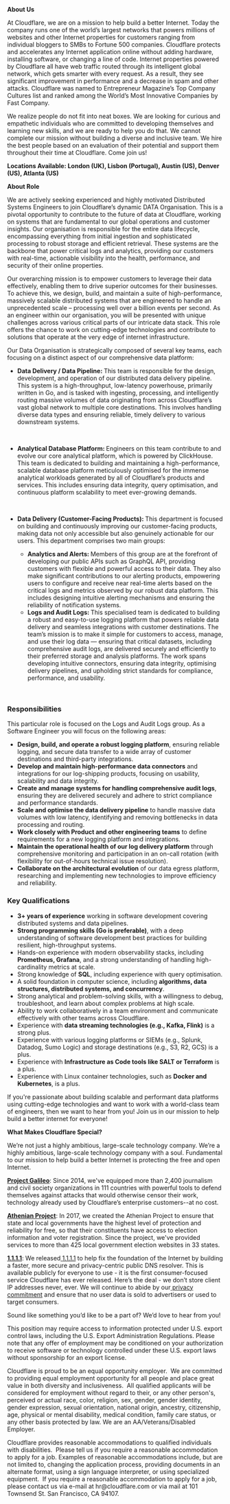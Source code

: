 <div class="content-intro">
	<div><strong>About Us</strong></div>
	<div>
		<p>At Cloudflare, we are on a mission to help build a better Internet. Today the company runs one of the world’s largest networks that powers millions of websites and other Internet properties for customers ranging from individual bloggers to SMBs to Fortune 500 companies. Cloudflare protects and accelerates any Internet application online without adding hardware, installing software, or changing a line of code. Internet properties powered by Cloudflare all have web traffic routed through its intelligent global network, which gets smarter with every request. As a result, they see significant improvement in performance and a decrease in spam and other attacks. Cloudflare was named to Entrepreneur Magazine’s Top Company Cultures list and ranked among the World’s Most Innovative Companies by Fast Company.&nbsp;</p>
		<p><span style="font-weight: 400;">We realize people do not fit into neat boxes. We are looking for curious and empathetic individuals who are committed to developing themselves and learning new skills, and we are ready to help you do that. We cannot complete our mission without building a diverse and inclusive team. We hire the best people based on an evaluation of their potential and support them throughout their time at Cloudflare. Come join us!&nbsp;</span></p>
	</div>
</div>
<p><strong>Locations Available: London (UK), Lisbon (Portugal), Austin (US), Denver (US), Atlanta (US)</strong></p>
<p><strong>About Role</strong></p>
<p><span style="font-weight: 400;">We are actively seeking experienced and highly motivated Distributed Systems Engineers to join Cloudflare’s dynamic DATA Organisation. This is a pivotal opportunity to contribute to the future of data at Cloudflare, working on systems that are fundamental to our global operations and customer insights. Our organisation is responsible for the entire data lifecycle, encompassing everything from initial ingestion and sophisticated processing to robust storage and efficient retrieval. These systems are the backbone that power critical logs and analytics, providing our customers with real-time, actionable visibility into the health, performance, and security of their online properties.</span></p>
<p><span style="font-weight: 400;">Our overarching mission is to empower customers to leverage their data effectively, enabling them to drive superior outcomes for their businesses. To achieve this, we design, build, and maintain a suite of high-performance, massively scalable distributed systems that are engineered to handle an unprecedented scale – processing well over a billion events per second. As an engineer within our organisation, you will be presented with unique challenges across various critical parts of our intricate data stack. This role offers the chance to work on cutting-edge technologies and contribute to solutions that operate at the very edge of internet infrastructure.</span></p>
<p><span style="font-weight: 400;">Our Data Organisation is strategically composed of several key teams, each focusing on a distinct aspect of our comprehensive data platform:</span></p>
<ul>
	<li style="font-weight: 400;"><strong>Data Delivery / Data Pipeline: </strong><span style="font-weight: 400;">This team is responsible for the design, development, and operation of our distributed data delivery pipeline. This system is a high-throughput, low-latency powerhouse, primarily written in Go, and is tasked with ingesting, processing, and intelligently routing massive volumes of data originating from across Cloudflare’s vast global network to multiple core destinations. This involves handling diverse data types and ensuring reliable, timely delivery to various downstream systems.</span></li>
</ul>
<p>&nbsp;</p>
<ul>
	<li style="font-weight: 400;"><strong>Analytical Database Platform: </strong><span style="font-weight: 400;">Engineers on this team contribute to and evolve our core analytical platform, which is powered by ClickHouse. This team is dedicated to building and maintaining a high-performance, scalable database platform meticulously optimised for the immense analytical workloads generated by all of Cloudflare’s products and services. This includes ensuring data integrity, query optimisation, and continuous platform scalability to meet ever-growing demands.</span></li>
</ul>
<p>&nbsp;</p>
<ul>
	<li style="font-weight: 400;"><strong>Data Delivery (Customer-Facing Products): </strong><span style="font-weight: 400;">This department is focused on building and continuously improving our customer-facing products, making data not only accessible but also genuinely actionable for our users. This department comprises two main groups:</span></li>
	<ul>
		<li style="font-weight: 400;"><strong>Analytics and Alerts: </strong><span style="font-weight: 400;">Members of this group are at the forefront of developing our public APIs such as GraphQL API, providing customers with flexible and powerful access to their data. They also make significant contributions to our alerting products, empowering users to configure and receive near real-time alerts based on the critical logs and metrics observed by our robust data platform. This includes designing intuitive alerting mechanisms and ensuring the reliability of notification systems.</span></li>
		<li style="font-weight: 400;"><strong>Logs and Audit Logs: </strong><span style="font-weight: 400;">This specialised team is dedicated to building a robust and easy-to-use logging platform that powers reliable data delivery and seamless integrations with customer destinations. The team’s mission is to make it simple for customers to access, manage, and use their log data — ensuring that critical datasets, including comprehensive audit logs, are delivered securely and efficiently to their preferred storage and analysis platforms. The work spans developing intuitive connectors, ensuring data integrity, optimising delivery pipelines, and upholding strict standards for compliance, performance, and usability.</span></li>
	</ul>
</ul>
<p><span style="font-weight: 400;">&nbsp;</span></p>
<h3><strong>Responsibilities</strong></h3>
<p><span style="font-weight: 400;">This particular role is focused on the Logs and Audit Logs group. As a Software Engineer you will focus on the following areas:</span></p>
<ul>
	<li style="font-weight: 400;"><strong>Design, build, and operate a robust logging platform</strong><span style="font-weight: 400;">, ensuring reliable logging, and secure data transfer to a wide array of customer destinations and third-party integrations.</span></li>
	<li style="font-weight: 400;"><strong>Develop and maintain high-performance data connectors</strong><span style="font-weight: 400;"> and integrations for our log-shipping products, focusing on usability, scalability and data integrity.</span></li>
	<li style="font-weight: 400;"><strong>Create and manage systems for handling comprehensive audit logs</strong><span style="font-weight: 400;">, ensuring they are delivered securely and adhere to strict compliance and performance standards.</span></li>
	<li style="font-weight: 400;"><strong>Scale and optimise the data delivery pipeline</strong><span style="font-weight: 400;"> to handle massive data volumes with low latency, identifying and removing bottlenecks in data processing and routing.</span></li>
	<li style="font-weight: 400;"><strong>Work closely with Product and other engineering teams</strong><span style="font-weight: 400;"> to define requirements for a new logging platform and integrations.</span></li>
	<li style="font-weight: 400;"><strong>Maintain the operational health of our log delivery platform</strong><span style="font-weight: 400;"> through comprehensive monitoring and participation in an on-call rotation (with flexibility for out-of-hours technical issue resolution).</span></li>
	<li style="font-weight: 400;"><strong>Collaborate on the architectural evolution</strong><span style="font-weight: 400;"> of our data egress platform, researching and implementing new technologies to improve efficiency and reliability.</span></li>
</ul>
<h3><strong>Key Qualifications</strong></h3>
<ul>
	<li style="font-weight: 400;"><strong>3+ years of experience</strong><span style="font-weight: 400;"> working in software development covering distributed systems and data pipelines.</span></li>
	<li style="font-weight: 400;"><strong>Strong programming skills (Go is preferable)</strong><span style="font-weight: 400;">, with a deep understanding of software development best practices for building resilient, high-throughput systems.</span></li>
	<li style="font-weight: 400;"><span style="font-weight: 400;">Hands-on experience with modern observability stacks, including </span><strong>Prometheus, Grafana</strong><span style="font-weight: 400;">, and a strong understanding of handling high-cardinality metrics at scale.</span></li>
	<li style="font-weight: 400;"><span style="font-weight: 400;">Strong knowledge of </span><strong>SQL</strong><span style="font-weight: 400;">, including experience with query optimisation.</span></li>
	<li style="font-weight: 400;"><span style="font-weight: 400;">A solid foundation in computer science, including </span><strong>algorithms, data structures, distributed systems, and concurrency</strong><span style="font-weight: 400;">.</span></li>
	<li style="font-weight: 400;"><span style="font-weight: 400;">Strong analytical and problem-solving skills, with a willingness to debug, troubleshoot, and learn about complex problems at high scale.</span></li>
	<li style="font-weight: 400;"><span style="font-weight: 400;">Ability to work collaboratively in a team environment and communicate effectively with other teams across Cloudflare.</span></li>
	<li style="font-weight: 400;"><span style="font-weight: 400;">Experience with </span><strong>data streaming technologies (e.g., Kafka, Flink)</strong><span style="font-weight: 400;"> is a strong plus.</span></li>
	<li style="font-weight: 400;"><span style="font-weight: 400;">Experience with various logging platforms or SIEMs (e.g., Splunk, Datadog, Sumo Logic) and storage destinations (e.g., S3, R2, GCS) is a plus.</span></li>
	<li style="font-weight: 400;"><span style="font-weight: 400;">Experience with </span><strong>Infrastructure as Code tools like SALT or Terraform</strong><span style="font-weight: 400;"> is a plus.</span></li>
	<li style="font-weight: 400;"><span style="font-weight: 400;">Experience with Linux container technologies, such as </span><strong>Docker and Kubernetes</strong><span style="font-weight: 400;">, is a plus.</span></li>
</ul>
<p><span style="font-weight: 400;">If you're passionate about building scalable and performant data platforms using cutting-edge technologies and want to work with a world-class team of engineers, then we want to hear from you! Join us in our mission to help build a better internet for everyone!</span></p>
<div class="content-conclusion">
	<p><strong>What Makes Cloudflare Special?</strong></p>
	<p><span style="font-weight: 400;">We’re not just a highly ambitious, large-scale technology company. We’re a highly ambitious, large-scale technology company with a soul. Fundamental to our mission to help build a better Internet is protecting the free and open Internet.</span></p>
	<p><a href="https://blog.cloudflare.com/protecting-free-expression-online/"><strong>Project Galileo</strong></a><span style="font-weight: 400;">: Since 2014, we've equipped more than 2,400 journalism and civil society organizations in 111 countries with powerful tools to defend themselves against attacks that would otherwise censor their work, technology already used by Cloudflare’s enterprise customers--at no cost.</span></p>
	<p><strong><a href="https://www.cloudflare.com/athenian/">Athenian Project</a></strong><span style="font-weight: 400;">: In 2017, we created the Athenian Project to ensure that state and local governments have the highest level of protection and reliability for free, so that their constituents have access to election information and voter registration. Since the project, we've provided services to more than 425 local government election websites in 33 states.</span></p>
	<p><a href="https://1.1.1.1/"><strong>1.1.1.1</strong></a><span style="font-weight: 400;">: We released</span><a href="https://1.1.1.1/"> <span style="font-weight: 400;">1.1.1.1</span></a><span style="font-weight: 400;"> to help fix the foundation of the Internet by building a faster, more secure and privacy-centric public DNS resolver. This is available publicly for everyone to use - it is the first consumer-focused service Cloudflare has ever released. Here’s the deal - we don’t store client IP addresses never, ever. We will continue to abide by our</span><a href="https://developers.cloudflare.com/1.1.1.1/privacy/public-dns-resolver"> privacy commitment</a><span style="font-weight: 400;"> and ensure that no user data is sold to advertisers or used to target consumers.</span></p>
	<p><span style="font-weight: 400;">Sound like something you’d like to be a part of? We’d love to hear from you!</span></p>
	<p><span style="font-weight: 400;">This position may require access to information protected under U.S. export control laws, including the U.S. Export Administration Regulations. Please note that any offer of employment may be conditioned on your authorization to receive software or technology controlled under these U.S. export laws without sponsorship for an export license.</span></p>
	<p><span style="font-weight: 400;">Cloudflare is proud to be an equal opportunity employer. &nbsp;We are committed to providing equal employment opportunity for all people and place great value in both diversity and inclusiveness. &nbsp;All qualified applicants will be considered for employment without regard to their, or any other person's, perceived or actual</span> <span style="font-weight: 400;">race, color, religion, sex, gender, gender identity, gender expression, sexual orientation, national origin, ancestry, citizenship, age, physical or mental disability, medical condition, family care status, or any other basis protected by law. </span><span style="font-weight: 400;">We are an AA/Veterans/Disabled Employer.</span></p>
	<p><span style="font-weight: 400;">Cloudflare provides reasonable accommodations to qualified individuals with disabilities. &nbsp;Please tell us if you require a reasonable accommodation to apply for a job. Examples of reasonable accommodations include, but are not limited to, changing the application process, providing documents in an alternate format, using a sign language interpreter, or using specialized equipment. &nbsp;If you require a reasonable accommodation to apply for a job, please contact us via e-mail at </span><span style="font-weight: 400;">hr@cloudflare.com</span><span style="font-weight: 400;"> or via mail at 101 Townsend St. San Francisco, CA 94107.</span></p>
</div>